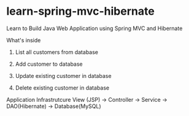 # learn-spring-mvc-hibernate
Learn to Build Java Web Application using Spring MVC and Hibernate

What's inside
1. List all customers from database

2. Add customer to database

3. Update existing customer in database

4. Delete existing customer in database

Application Infrastrutcure
View (JSP) -> Controller -> Service -> DAO(Hibernate) -> Database(MySQL)
